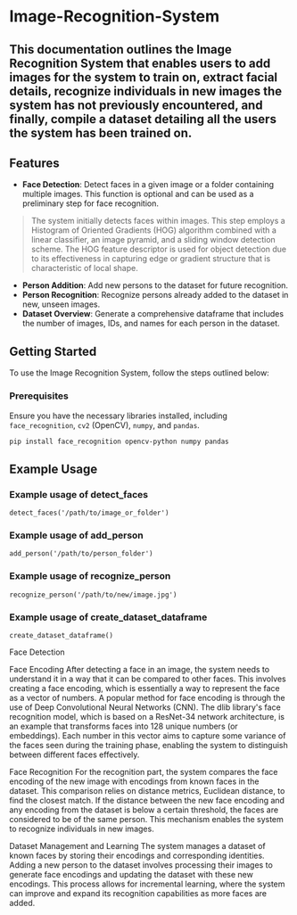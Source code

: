 # Image-Recognition-System

## This documentation outlines the Image Recognition System that enables users to add images for the system to train on, extract facial details, recognize individuals in new images the system has not previously encountered, and finally, compile a dataset detailing all the users the system has been trained on.

## Features

- **Face Detection**: Detect faces in a given image or a folder containing multiple images. This function is optional and can be used as a preliminary step for face recognition.
> The system initially detects faces within images. This step employs a Histogram of Oriented Gradients (HOG) algorithm combined with a linear classifier, an image pyramid, and a sliding window detection scheme. The HOG feature descriptor is used for object detection due to its effectiveness in capturing edge or gradient structure that is characteristic of local shape.

- **Person Addition**: Add new persons to the dataset for future recognition.
- **Person Recognition**: Recognize persons already added to the dataset in new, unseen images.
- **Dataset Overview**: Generate a comprehensive dataframe that includes the number of images, IDs, and names for each person in the dataset.

## Getting Started

To use the Image Recognition System, follow the steps outlined below:

### Prerequisites

Ensure you have the necessary libraries installed, including `face_recognition`, `cv2` (OpenCV), `numpy`, and `pandas`.

```bash
pip install face_recognition opencv-python numpy pandas
```

## Example Usage

### Example usage of detect_faces
```detect_faces('/path/to/image_or_folder')```

### Example usage of add_person
```add_person('/path/to/person_folder')```

### Example usage of recognize_person
```recognize_person('/path/to/new/image.jpg')```

### Example usage of create_dataset_dataframe
```create_dataset_dataframe()```


Face Detection

Face Encoding
After detecting a face in an image, the system needs to understand it in a way that it can be compared to other faces. This involves creating a face encoding, which is essentially a way to represent the face as a vector of numbers. A popular method for face encoding is through the use of Deep Convolutional Neural Networks (CNN). The dlib library's face recognition model, which is based on a ResNet-34 network architecture, is an example that transforms faces into 128 unique numbers (or embeddings). Each number in this vector aims to capture some variance of the faces seen during the training phase, enabling the system to distinguish between different faces effectively.

Face Recognition
For the recognition part, the system compares the face encoding of the new image with encodings from known faces in the dataset. This comparison relies on distance metrics, Euclidean distance, to find the closest match. If the distance between the new face encoding and any encoding from the dataset is below a certain threshold, the faces are considered to be of the same person. This mechanism enables the system to recognize individuals in new images.

Dataset Management and Learning
The system manages a dataset of known faces by storing their encodings and corresponding identities. Adding a new person to the dataset involves processing their images to generate face encodings and updating the dataset with these new encodings. This process allows for incremental learning, where the system can improve and expand its recognition capabilities as more faces are added.
